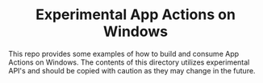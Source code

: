<h1 align="center">
    Experimental App Actions on Windows 
</h1>

This repo provides some examples of how to build and consume App Actions on Windows. The contents of this directory utilizes experimental API's and should be copied with caution as they may change in the future.
